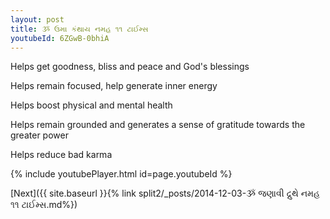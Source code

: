 ```yaml
---
layout: post
title: ૐ ઉમા કંથાય નમહ ૧૧ ટાઈમ્સ
youtubeId: 6ZGwB-0bhiA
---
```

 
 
Helps get goodness, bliss and peace and God's blessings
 
Helps remain focused, help generate inner energy 
 
Helps boost physical and mental health 
 
Helps remain grounded and generates a sense of gratitude towards the greater power 
 
Helps reduce bad karma
 
 
 
 


{% include youtubePlayer.html id=page.youtubeId %}
 
[Next]({{ site.baseurl }}{% link  split2/_posts/2014-12-03-ૐ જણાવી દ્રુથે નમહ ૧૧ ટાઈમ્સ.md%})
 
